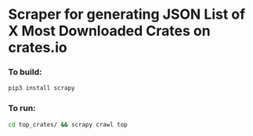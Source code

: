 # Scraper for generating JSON List of X Most Downloaded Crates on crates.io

### To build: 

```sh
pip3 install scrapy
```

### To run: 

```sh
cd top_crates/ && scrapy crawl top
```
